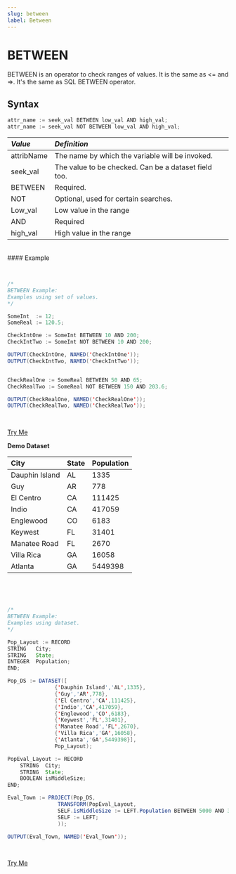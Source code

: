 ```yaml
---
slug: between
label: Between
---
```


# BETWEEN

BETWEEN is an operator to check ranges of values. It is the same as <= and =>. It's the same as SQL BETWEEN operator.

## Syntax

```java
attr_name := seek_val BETWEEN low_val AND high_val;
attr_name := seek_val NOT BETWEEN low_val AND high_val;
```

| _Value_    | _Definition_                                         |
| :--------- | :--------------------------------------------------- |
| attribName | The name by which the variable will be invoked.      |
| seek_val   | The value to be checked. Can be a dataset field too. |
| BETWEEN    | Required.                                            |
| NOT        | Optional, used for certain searches.                 |
| Low_val    | Low value in the range                               |
| AND        | Required                                             |
| high_val   | High value in the range                              |

<br>
#### Example

<br>
<pre id = 'BetweenExp_1'>

```java
/*
BETWEEN Example:
Examples using set of values.
*/

SomeInt  := 12;
SomeReal := 120.5;

CheckIntOne := SomeInt BETWEEN 10 AND 200;
CheckIntTwo := SomeInt NOT BETWEEN 10 AND 200;

OUTPUT(CheckIntOne, NAMED('CheckIntOne'));
OUTPUT(CheckIntTwo, NAMED('CheckIntTwo'));


CheckRealOne := SomeReal BETWEEN 50 AND 65;
CheckRealTwo := SomeReal NOT BETWEEN 150 AND 203.6;

OUTPUT(CheckRealOne, NAMED('CheckRealOne'));
OUTPUT(CheckRealTwo, NAMED('CheckRealTwo'));

```

</pre>
<a class="trybutton" href="javascript:OpenECLEditor(['BetweenExp_1'])"> Try Me </a>

**Demo Dataset**

| City           | State | Population |
| :------------- | :---- | :--------- |
| Dauphin Island | AL    | 1335       |
| Guy            | AR    | 778        |
| El Centro      | CA    | 111425     |
| Indio          | CA    | 417059     |
| Englewood      | CO    | 6183       |
| Keywest        | FL    | 31401      |
| Manatee Road   | FL    | 2670       |
| Villa Rica     | GA    | 16058      |
| Atlanta        | GA    | 5449398    |

<br>
<pre id = 'BetweenExp_2'>

```java
/*
BETWEEN Example:
Examples using dataset.
*/

Pop_Layout := RECORD
STRING   City;
STRING   State;
INTEGER  Population;
END;

Pop_DS := DATASET([
               {'Dauphin Island','AL',1335},
               {'Guy','AR',778},
               {'El Centro','CA',111425},
               {'Indio','CA',417059},
               {'Englewood','CO',6183},
               {'Keywest','FL',31401},
               {'Manatee Road','FL',2670},
               {'Villa Rica','GA',16058},
               {'Atlanta','GA',5449398}],
               Pop_Layout);

PopEval_Layout := RECORD
    STRING  City;
    STRING  State;
    BOOLEAN isMiddleSize;
END;

Eval_Town := PROJECT(Pop_DS,
                TRANSFORM(PopEval_Layout,
                SELF.isMiddleSize := LEFT.Population BETWEEN 5000 AND 30000;
                SELF := LEFT;
                ));

OUTPUT(Eval_Town, NAMED('Eval_Town'));

```

</pre>
<a class="trybutton" href="javascript:OpenECLEditor(['BetweenExp_2'])"> Try Me </a>
